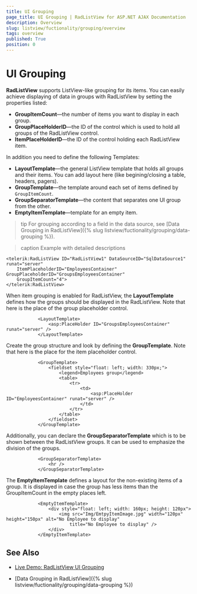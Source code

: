 ```yaml
---
title: UI Grouping
page_title: UI Grouping | RadListView for ASP.NET AJAX Documentation
description: Overview
slug: listview/fuctionality/grouping/overview
tags: overview
published: True
position: 0
---
```


# UI Grouping


**RadListView** supports ListView-like grouping for its items. You can easily achieve displaying of data in groups with RadListView by setting the properties listed:

* **GroupItemCount**—the number of items you want to display in each group.
* **GroupPlaceHolderID**—the ID of the control which is used to hold all groups of the RadListView control.
* **ItemPlaceHolderID**—the ID of the control holding each RadListView item.

In addition you need to define the following Templates:

* **LayoutTemplate**—the general ListView template that holds all groups and their items. You can add layout here (like begining/closing a table, headers, pagers).
* **GroupTemplate**—the template around each set of items defined by `GroupItemCount`.
* **GroupSeparatorTemplate**—the content that separates one UI group from the other.
* **EmptyItemTemplate**—template for an empty item.

>tip For grouping according to a field in the data source, see [Data Grouping in RadListView]({% slug listview/fuctionality/grouping/data-grouping %}).


>caption Example with detailed descriptions

````ASP.NET
<telerik:RadListView ID="RadListView1" DataSourceID="SqlDataSource1" runat="server"
    ItemPlaceholderID="EmployeesContainer" GroupPlaceholderID="GroupsEmployeesContainer"
    GroupItemCount="4">
</telerik:RadListView>
````





When item grouping is enabled for RadListView, the **LayoutTemplate** defines how the groups should be displayed in the RadListView. Note that here is the place of the group placeholder control.

````ASP.NET
	        <LayoutTemplate>
	            <asp:PlaceHolder ID="GroupsEmployeesContainer" runat="server" />
	        </LayoutTemplate>
````





Create the group structure and look by defining the **GroupTemplate**. Note that here is the place for the item placeholder control.

````ASP.NET
	        <GroupTemplate>
	            <fieldset style="float: left; width: 330px;">
	                <legend>Employees group</legend>
	                <table>
	                    <tr>
	                        <td>
	                            <asp:PlaceHolder ID="EmployeesContainer" runat="server" />
	                        </td>
	                    </tr>
	                </table>
	            </fieldset>
	        </GroupTemplate>
````





Additionally, you can declare the **GroupSeparatorTemplate** which is to be shown between the RadListView groups. It can be used to emphasize the division of the groups.

````ASP.NET
	        <GroupSeparatorTemplate>
	            <hr />
	        </GroupSeparatorTemplate>
````





The **EmptyItemTemplate** defines a layout for the non-existing items of a group. It is displayed in case the group has less items than the GroupItemCount in the empty places left.

````ASP.NET
	        <EmptyItemTemplate>
	            <div style="float: left; width: 160px; height: 120px">
	                <img src="Img/EmtpyItemImage.jpg" width="120px" height="150px" alt="No Employee to display"
	                    title="No Employee to display" />
	            </div>
	        </EmptyItemTemplate>
````





## See Also

* [Live Demo: RadListView UI Grouping](http://demos.telerik.com/aspnet-ajax/listview/examples/grouping/defaultcs.aspx)

* [Data Grouping in RadListView]({% slug listview/fuctionality/grouping/data-grouping %})

